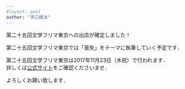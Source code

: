 ```yaml
---
#layout: post
author: "多口綾汰"
---
```

第二十五回文学フリマ東京への出店が確定しました！

第二十五回文学フリマ東京では「喪失」をテーマに執筆していく予定です．

第二十五回文学フリマ東京は2017年11月23日（木祝）で行われます．<br/>
詳しくは<a href="http://bunfree.net/?tokyo_bun25">公式サイト<a/>をご確認くださいませ．

よろしくお願い致します．